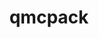 ---
title: "qmcpack"
layout: cache
categories: [package, develop]
meta: {"versions": ["3.14.0"], "compilers": ["gcc@=7.3.1"], "oss": ["amzn2"], "platforms": ["linux"], "targets": ["aarch64", "neoverse_n1", "x86_64_v3"], "stacks": ["aws-ahug", "aws-ahug-aarch64", "root"], "num_specs": 50, "num_specs_by_stack": {"aws-ahug-aarch64": 38, "root": 50, "aws-ahug": 12}}
spec_details: [{"hash": "hsgi3uqkuue44baawmhmfxvcbovlfoot", "compiler": "gcc@=7.3.1", "versions": ["3.14.0"], "os": "amzn2", "platform": "linux", "target": "aarch64", "variants": ["~afqmc", "build_system=cmake", "build_type=Release", "~complex", "~cuda", "~da", "generator=make", "~gui", "~ipo", "~mixed", "+mpi", "~phdf5", "~ppconvert", "+soa", "+timers"], "stacks": ["aws-ahug-aarch64", "root"], "size": "-", "tarball": "https://binaries.spack.io/develop/build_cache/linux-amzn2-aarch64/gcc-7.3.1/qmcpack-3.14.0/linux-amzn2-aarch64-gcc-7.3.1-qmcpack-3.14.0-hsgi3uqkuue44baawmhmfxvcbovlfoot.spack"}, {"hash": "u7n3sfal43fy2hsfypogcpjby4b7t2zb", "compiler": "gcc@=7.3.1", "versions": ["3.14.0"], "os": "amzn2", "platform": "linux", "target": "aarch64", "variants": ["~afqmc", "build_system=cmake", "build_type=Release", "~complex", "~cuda", "~da", "generator=make", "~gui", "~ipo", "~mixed", "+mpi", "~phdf5", "~ppconvert", "+soa", "+timers"], "stacks": ["aws-ahug-aarch64", "root"], "size": "-", "tarball": "https://binaries.spack.io/develop/build_cache/linux-amzn2-aarch64/gcc-7.3.1/qmcpack-3.14.0/linux-amzn2-aarch64-gcc-7.3.1-qmcpack-3.14.0-u7n3sfal43fy2hsfypogcpjby4b7t2zb.spack"}, {"hash": "5sbcb2vthwqjp7uomyit6j3alhtje7ec", "compiler": "gcc@=7.3.1", "versions": ["3.14.0"], "os": "amzn2", "platform": "linux", "target": "aarch64", "variants": ["~afqmc", "build_system=cmake", "build_type=Release", "~complex", "~cuda", "~da", "generator=make", "~gui", "~ipo", "~mixed", "+mpi", "~phdf5", "~ppconvert", "+soa", "+timers"], "stacks": ["aws-ahug-aarch64", "root"], "size": "-", "tarball": "https://binaries.spack.io/develop/build_cache/linux-amzn2-aarch64/gcc-7.3.1/qmcpack-3.14.0/linux-amzn2-aarch64-gcc-7.3.1-qmcpack-3.14.0-5sbcb2vthwqjp7uomyit6j3alhtje7ec.spack"}, {"hash": "izvggbefth27qkbjozd25bvqb6rwvnvw", "compiler": "gcc@=7.3.1", "versions": ["3.14.0"], "os": "amzn2", "platform": "linux", "target": "aarch64", "variants": ["~afqmc", "build_system=cmake", "build_type=Release", "~complex", "~cuda", "~da", "generator=make", "~gui", "~ipo", "~mixed", "+mpi", "~phdf5", "~ppconvert", "+soa", "+timers"], "stacks": ["aws-ahug-aarch64", "root"], "size": "-", "tarball": "https://binaries.spack.io/develop/build_cache/linux-amzn2-aarch64/gcc-7.3.1/qmcpack-3.14.0/linux-amzn2-aarch64-gcc-7.3.1-qmcpack-3.14.0-izvggbefth27qkbjozd25bvqb6rwvnvw.spack"}, {"hash": "baj6vh4437rdmp6hqe27nqre6hbpxw5b", "compiler": "gcc@=7.3.1", "versions": ["3.14.0"], "os": "amzn2", "platform": "linux", "target": "aarch64", "variants": ["~afqmc", "build_system=cmake", "build_type=Release", "~complex", "~cuda", "~da", "generator=make", "~gui", "~ipo", "~mixed", "+mpi", "~phdf5", "~ppconvert", "+soa", "+timers"], "stacks": ["aws-ahug-aarch64", "root"], "size": "-", "tarball": "https://binaries.spack.io/develop/build_cache/linux-amzn2-aarch64/gcc-7.3.1/qmcpack-3.14.0/linux-amzn2-aarch64-gcc-7.3.1-qmcpack-3.14.0-baj6vh4437rdmp6hqe27nqre6hbpxw5b.spack"}, {"hash": "irzpthb5cddh5gi774dg3yb2xl3qzehk", "compiler": "gcc@=7.3.1", "versions": ["3.14.0"], "os": "amzn2", "platform": "linux", "target": "aarch64", "variants": ["~afqmc", "build_system=cmake", "build_type=Release", "~complex", "~cuda", "~da", "generator=make", "~gui", "~ipo", "~mixed", "+mpi", "~phdf5", "~ppconvert", "+soa", "+timers"], "stacks": ["aws-ahug-aarch64", "root"], "size": "-", "tarball": "https://binaries.spack.io/develop/build_cache/linux-amzn2-aarch64/gcc-7.3.1/qmcpack-3.14.0/linux-amzn2-aarch64-gcc-7.3.1-qmcpack-3.14.0-irzpthb5cddh5gi774dg3yb2xl3qzehk.spack"}, {"hash": "wugipqaowczoimrm6vamwn6z5zcbcrbg", "compiler": "gcc@=7.3.1", "versions": ["3.14.0"], "os": "amzn2", "platform": "linux", "target": "aarch64", "variants": ["~afqmc", "build_system=cmake", "build_type=Release", "~complex", "~cuda", "~da", "generator=make", "~gui", "~ipo", "~mixed", "+mpi", "~phdf5", "~ppconvert", "+soa", "+timers"], "stacks": ["aws-ahug-aarch64", "root"], "size": "-", "tarball": "https://binaries.spack.io/develop/build_cache/linux-amzn2-aarch64/gcc-7.3.1/qmcpack-3.14.0/linux-amzn2-aarch64-gcc-7.3.1-qmcpack-3.14.0-wugipqaowczoimrm6vamwn6z5zcbcrbg.spack"}, {"hash": "mgvibpyjtxyrrsnkwxgnn2g6ps3cjez2", "compiler": "gcc@=7.3.1", "versions": ["3.14.0"], "os": "amzn2", "platform": "linux", "target": "aarch64", "variants": ["~afqmc", "build_system=cmake", "build_type=Release", "~complex", "~cuda", "~da", "generator=make", "~gui", "~ipo", "~mixed", "+mpi", "~phdf5", "~ppconvert", "+soa", "+timers"], "stacks": ["aws-ahug-aarch64", "root"], "size": "-", "tarball": "https://binaries.spack.io/develop/build_cache/linux-amzn2-aarch64/gcc-7.3.1/qmcpack-3.14.0/linux-amzn2-aarch64-gcc-7.3.1-qmcpack-3.14.0-mgvibpyjtxyrrsnkwxgnn2g6ps3cjez2.spack"}, {"hash": "wckyuwsbkdcri5k3co4wvc5l3acgj62j", "compiler": "gcc@=7.3.1", "versions": ["3.14.0"], "os": "amzn2", "platform": "linux", "target": "aarch64", "variants": ["~afqmc", "build_system=cmake", "build_type=Release", "~complex", "~cuda", "~da", "generator=make", "~gui", "~ipo", "~mixed", "+mpi", "~phdf5", "~ppconvert", "+soa", "+timers"], "stacks": ["aws-ahug-aarch64", "root"], "size": "-", "tarball": "https://binaries.spack.io/develop/build_cache/linux-amzn2-aarch64/gcc-7.3.1/qmcpack-3.14.0/linux-amzn2-aarch64-gcc-7.3.1-qmcpack-3.14.0-wckyuwsbkdcri5k3co4wvc5l3acgj62j.spack"}, {"hash": "rorysvsv336ph5i7rr4fjg5gy2hykpnj", "compiler": "gcc@=7.3.1", "versions": ["3.14.0"], "os": "amzn2", "platform": "linux", "target": "aarch64", "variants": ["~afqmc", "build_system=cmake", "build_type=Release", "~complex", "~cuda", "~da", "generator=make", "~gui", "~ipo", "~mixed", "+mpi", "~phdf5", "~ppconvert", "+soa", "+timers"], "stacks": ["aws-ahug-aarch64", "root"], "size": "-", "tarball": "https://binaries.spack.io/develop/build_cache/linux-amzn2-aarch64/gcc-7.3.1/qmcpack-3.14.0/linux-amzn2-aarch64-gcc-7.3.1-qmcpack-3.14.0-rorysvsv336ph5i7rr4fjg5gy2hykpnj.spack"}, {"hash": "okvre7x45kbflglnjxoyevjvjx7vnr7u", "compiler": "gcc@=7.3.1", "versions": ["3.14.0"], "os": "amzn2", "platform": "linux", "target": "aarch64", "variants": ["~afqmc", "build_system=cmake", "build_type=Release", "~complex", "~cuda", "~da", "generator=make", "~gui", "~ipo", "~mixed", "+mpi", "~phdf5", "~ppconvert", "+soa", "+timers"], "stacks": ["aws-ahug-aarch64", "root"], "size": "-", "tarball": "https://binaries.spack.io/develop/build_cache/linux-amzn2-aarch64/gcc-7.3.1/qmcpack-3.14.0/linux-amzn2-aarch64-gcc-7.3.1-qmcpack-3.14.0-okvre7x45kbflglnjxoyevjvjx7vnr7u.spack"}, {"hash": "x2owydsnytzn5muzrqek6nwmrl2qhr2a", "compiler": "gcc@=7.3.1", "versions": ["3.14.0"], "os": "amzn2", "platform": "linux", "target": "aarch64", "variants": ["~afqmc", "build_system=cmake", "build_type=Release", "~complex", "~cuda", "~da", "generator=make", "~gui", "~ipo", "~mixed", "+mpi", "~phdf5", "~ppconvert", "+soa", "+timers"], "stacks": ["aws-ahug-aarch64", "root"], "size": "-", "tarball": "https://binaries.spack.io/develop/build_cache/linux-amzn2-aarch64/gcc-7.3.1/qmcpack-3.14.0/linux-amzn2-aarch64-gcc-7.3.1-qmcpack-3.14.0-x2owydsnytzn5muzrqek6nwmrl2qhr2a.spack"}, {"hash": "xr24p56gw3xmdbce7kfrxwa3fvpqw3lv", "compiler": "gcc@=7.3.1", "versions": ["3.14.0"], "os": "amzn2", "platform": "linux", "target": "aarch64", "variants": ["~afqmc", "build_system=cmake", "build_type=Release", "~complex", "~cuda", "~da", "generator=make", "~gui", "~ipo", "~mixed", "+mpi", "~phdf5", "~ppconvert", "+soa", "+timers"], "stacks": ["aws-ahug-aarch64", "root"], "size": "-", "tarball": "https://binaries.spack.io/develop/build_cache/linux-amzn2-aarch64/gcc-7.3.1/qmcpack-3.14.0/linux-amzn2-aarch64-gcc-7.3.1-qmcpack-3.14.0-xr24p56gw3xmdbce7kfrxwa3fvpqw3lv.spack"}, {"hash": "r2wutahboqtgzi5wbzefhou4axgu3dg7", "compiler": "gcc@=7.3.1", "versions": ["3.14.0"], "os": "amzn2", "platform": "linux", "target": "aarch64", "variants": ["~afqmc", "build_system=cmake", "build_type=Release", "~complex", "~cuda", "~da", "generator=make", "~gui", "~ipo", "~mixed", "+mpi", "~phdf5", "~ppconvert", "+soa", "+timers"], "stacks": ["aws-ahug-aarch64", "root"], "size": "-", "tarball": "https://binaries.spack.io/develop/build_cache/linux-amzn2-aarch64/gcc-7.3.1/qmcpack-3.14.0/linux-amzn2-aarch64-gcc-7.3.1-qmcpack-3.14.0-r2wutahboqtgzi5wbzefhou4axgu3dg7.spack"}, {"hash": "vv26xrmdospoobuxerogdtnd4yr37v6y", "compiler": "gcc@=7.3.1", "versions": ["3.14.0"], "os": "amzn2", "platform": "linux", "target": "aarch64", "variants": ["~afqmc", "build_system=cmake", "build_type=Release", "~complex", "~cuda", "~da", "generator=make", "~gui", "~ipo", "~mixed", "+mpi", "~phdf5", "~ppconvert", "+soa", "+timers"], "stacks": ["aws-ahug-aarch64", "root"], "size": "-", "tarball": "https://binaries.spack.io/develop/build_cache/linux-amzn2-aarch64/gcc-7.3.1/qmcpack-3.14.0/linux-amzn2-aarch64-gcc-7.3.1-qmcpack-3.14.0-vv26xrmdospoobuxerogdtnd4yr37v6y.spack"}, {"hash": "xfmk4xpemobnxxkk6abzeswoi5mbzfov", "compiler": "gcc@=7.3.1", "versions": ["3.14.0"], "os": "amzn2", "platform": "linux", "target": "aarch64", "variants": ["~afqmc", "build_system=cmake", "build_type=Release", "~complex", "~cuda", "~da", "generator=make", "~gui", "~ipo", "~mixed", "+mpi", "~phdf5", "~ppconvert", "+soa", "+timers"], "stacks": ["aws-ahug-aarch64", "root"], "size": "-", "tarball": "https://binaries.spack.io/develop/build_cache/linux-amzn2-aarch64/gcc-7.3.1/qmcpack-3.14.0/linux-amzn2-aarch64-gcc-7.3.1-qmcpack-3.14.0-xfmk4xpemobnxxkk6abzeswoi5mbzfov.spack"}, {"hash": "wvdp4xo3zex2l5hyjwwjo5s3sgsvn27l", "compiler": "gcc@=7.3.1", "versions": ["3.14.0"], "os": "amzn2", "platform": "linux", "target": "aarch64", "variants": ["~afqmc", "build_system=cmake", "build_type=Release", "~complex", "~cuda", "~da", "generator=make", "~gui", "~ipo", "~mixed", "+mpi", "~phdf5", "~ppconvert", "+soa", "+timers"], "stacks": ["aws-ahug-aarch64", "root"], "size": "-", "tarball": "https://binaries.spack.io/develop/build_cache/linux-amzn2-aarch64/gcc-7.3.1/qmcpack-3.14.0/linux-amzn2-aarch64-gcc-7.3.1-qmcpack-3.14.0-wvdp4xo3zex2l5hyjwwjo5s3sgsvn27l.spack"}, {"hash": "c7gvs7dszysiczrbahqvhswi3se35nny", "compiler": "gcc@=7.3.1", "versions": ["3.14.0"], "os": "amzn2", "platform": "linux", "target": "aarch64", "variants": ["~afqmc", "build_system=cmake", "build_type=Release", "~complex", "~cuda", "~da", "generator=make", "~gui", "~ipo", "~mixed", "+mpi", "~phdf5", "~ppconvert", "+soa", "+timers"], "stacks": ["aws-ahug-aarch64", "root"], "size": "-", "tarball": "https://binaries.spack.io/develop/build_cache/linux-amzn2-aarch64/gcc-7.3.1/qmcpack-3.14.0/linux-amzn2-aarch64-gcc-7.3.1-qmcpack-3.14.0-c7gvs7dszysiczrbahqvhswi3se35nny.spack"}, {"hash": "ykmz5krnjtguwg4pj4miw5i7yfp7p2lk", "compiler": "gcc@=7.3.1", "versions": ["3.14.0"], "os": "amzn2", "platform": "linux", "target": "aarch64", "variants": ["~afqmc", "build_system=cmake", "build_type=Release", "~complex", "~cuda", "~da", "generator=make", "~gui", "~ipo", "~mixed", "+mpi", "~phdf5", "~ppconvert", "+soa", "+timers"], "stacks": ["aws-ahug-aarch64", "root"], "size": "-", "tarball": "https://binaries.spack.io/develop/build_cache/linux-amzn2-aarch64/gcc-7.3.1/qmcpack-3.14.0/linux-amzn2-aarch64-gcc-7.3.1-qmcpack-3.14.0-ykmz5krnjtguwg4pj4miw5i7yfp7p2lk.spack"}, {"hash": "5bcw73ktqy6hsj3ym7xwtvemkht7l5ki", "compiler": "gcc@=7.3.1", "versions": ["3.14.0"], "os": "amzn2", "platform": "linux", "target": "neoverse_n1", "variants": ["~afqmc", "build_system=cmake", "build_type=Release", "~complex", "~cuda", "~da", "generator=make", "~gui", "~ipo", "~mixed", "+mpi", "~phdf5", "~ppconvert", "+soa", "+timers"], "stacks": ["aws-ahug-aarch64", "root"], "size": "-", "tarball": "https://binaries.spack.io/develop/build_cache/linux-amzn2-neoverse_n1/gcc-7.3.1/qmcpack-3.14.0/linux-amzn2-neoverse_n1-gcc-7.3.1-qmcpack-3.14.0-5bcw73ktqy6hsj3ym7xwtvemkht7l5ki.spack"}, {"hash": "e74v52loo42kghdn5tlirxw2r3ys57d5", "compiler": "gcc@=7.3.1", "versions": ["3.14.0"], "os": "amzn2", "platform": "linux", "target": "neoverse_n1", "variants": ["~afqmc", "build_system=cmake", "build_type=Release", "~complex", "~cuda", "~da", "generator=make", "~gui", "~ipo", "~mixed", "+mpi", "~phdf5", "~ppconvert", "+soa", "+timers"], "stacks": ["aws-ahug-aarch64", "root"], "size": "-", "tarball": "https://binaries.spack.io/develop/build_cache/linux-amzn2-neoverse_n1/gcc-7.3.1/qmcpack-3.14.0/linux-amzn2-neoverse_n1-gcc-7.3.1-qmcpack-3.14.0-e74v52loo42kghdn5tlirxw2r3ys57d5.spack"}, {"hash": "dgtin5k3fzx3kpxxzznr2ivf4pky5zp7", "compiler": "gcc@=7.3.1", "versions": ["3.14.0"], "os": "amzn2", "platform": "linux", "target": "neoverse_n1", "variants": ["~afqmc", "build_system=cmake", "build_type=Release", "~complex", "~cuda", "~da", "generator=make", "~gui", "~ipo", "~mixed", "+mpi", "~phdf5", "~ppconvert", "+soa", "+timers"], "stacks": ["aws-ahug-aarch64", "root"], "size": "-", "tarball": "https://binaries.spack.io/develop/build_cache/linux-amzn2-neoverse_n1/gcc-7.3.1/qmcpack-3.14.0/linux-amzn2-neoverse_n1-gcc-7.3.1-qmcpack-3.14.0-dgtin5k3fzx3kpxxzznr2ivf4pky5zp7.spack"}, {"hash": "6xujstndfeza2edna5eyafq3e74iuyln", "compiler": "gcc@=7.3.1", "versions": ["3.14.0"], "os": "amzn2", "platform": "linux", "target": "neoverse_n1", "variants": ["~afqmc", "build_system=cmake", "build_type=Release", "~complex", "~cuda", "~da", "generator=make", "~gui", "~ipo", "~mixed", "+mpi", "~phdf5", "~ppconvert", "+soa", "+timers"], "stacks": ["aws-ahug-aarch64", "root"], "size": "-", "tarball": "https://binaries.spack.io/develop/build_cache/linux-amzn2-neoverse_n1/gcc-7.3.1/qmcpack-3.14.0/linux-amzn2-neoverse_n1-gcc-7.3.1-qmcpack-3.14.0-6xujstndfeza2edna5eyafq3e74iuyln.spack"}, {"hash": "locf4lf45kb6qeysqk5drezgth4bunxc", "compiler": "gcc@=7.3.1", "versions": ["3.14.0"], "os": "amzn2", "platform": "linux", "target": "neoverse_n1", "variants": ["~afqmc", "build_system=cmake", "build_type=Release", "~complex", "~cuda", "~da", "generator=make", "~gui", "~ipo", "~mixed", "+mpi", "~phdf5", "~ppconvert", "+soa", "+timers"], "stacks": ["aws-ahug-aarch64", "root"], "size": "-", "tarball": "https://binaries.spack.io/develop/build_cache/linux-amzn2-neoverse_n1/gcc-7.3.1/qmcpack-3.14.0/linux-amzn2-neoverse_n1-gcc-7.3.1-qmcpack-3.14.0-locf4lf45kb6qeysqk5drezgth4bunxc.spack"}, {"hash": "ee7gz3j6q3kq2axviuzijxspxz4n2meb", "compiler": "gcc@=7.3.1", "versions": ["3.14.0"], "os": "amzn2", "platform": "linux", "target": "neoverse_n1", "variants": ["~afqmc", "build_system=cmake", "build_type=Release", "~complex", "~cuda", "~da", "generator=make", "~gui", "~ipo", "~mixed", "+mpi", "~phdf5", "~ppconvert", "+soa", "+timers"], "stacks": ["aws-ahug-aarch64", "root"], "size": "-", "tarball": "https://binaries.spack.io/develop/build_cache/linux-amzn2-neoverse_n1/gcc-7.3.1/qmcpack-3.14.0/linux-amzn2-neoverse_n1-gcc-7.3.1-qmcpack-3.14.0-ee7gz3j6q3kq2axviuzijxspxz4n2meb.spack"}, {"hash": "ltggaagv5kv2i35nr6ifvtvrb3emfe2l", "compiler": "gcc@=7.3.1", "versions": ["3.14.0"], "os": "amzn2", "platform": "linux", "target": "neoverse_n1", "variants": ["~afqmc", "build_system=cmake", "build_type=Release", "~complex", "~cuda", "~da", "generator=make", "~gui", "~ipo", "~mixed", "+mpi", "~phdf5", "~ppconvert", "+soa", "+timers"], "stacks": ["aws-ahug-aarch64", "root"], "size": "-", "tarball": "https://binaries.spack.io/develop/build_cache/linux-amzn2-neoverse_n1/gcc-7.3.1/qmcpack-3.14.0/linux-amzn2-neoverse_n1-gcc-7.3.1-qmcpack-3.14.0-ltggaagv5kv2i35nr6ifvtvrb3emfe2l.spack"}, {"hash": "qf3xqermwx6jfaio5fpwylfsaj3himlt", "compiler": "gcc@=7.3.1", "versions": ["3.14.0"], "os": "amzn2", "platform": "linux", "target": "neoverse_n1", "variants": ["~afqmc", "build_system=cmake", "build_type=Release", "~complex", "~cuda", "~da", "generator=make", "~gui", "~ipo", "~mixed", "+mpi", "~phdf5", "~ppconvert", "+soa", "+timers"], "stacks": ["aws-ahug-aarch64", "root"], "size": "-", "tarball": "https://binaries.spack.io/develop/build_cache/linux-amzn2-neoverse_n1/gcc-7.3.1/qmcpack-3.14.0/linux-amzn2-neoverse_n1-gcc-7.3.1-qmcpack-3.14.0-qf3xqermwx6jfaio5fpwylfsaj3himlt.spack"}, {"hash": "fkvd5vg5p2ds3r74otxogyjawuoyvcol", "compiler": "gcc@=7.3.1", "versions": ["3.14.0"], "os": "amzn2", "platform": "linux", "target": "neoverse_n1", "variants": ["~afqmc", "build_system=cmake", "build_type=Release", "~complex", "~cuda", "~da", "generator=make", "~gui", "~ipo", "~mixed", "+mpi", "~phdf5", "~ppconvert", "+soa", "+timers"], "stacks": ["aws-ahug-aarch64", "root"], "size": "-", "tarball": "https://binaries.spack.io/develop/build_cache/linux-amzn2-neoverse_n1/gcc-7.3.1/qmcpack-3.14.0/linux-amzn2-neoverse_n1-gcc-7.3.1-qmcpack-3.14.0-fkvd5vg5p2ds3r74otxogyjawuoyvcol.spack"}, {"hash": "nv5hv5czbk7u67u7zgfhcbmzddn5ff2k", "compiler": "gcc@=7.3.1", "versions": ["3.14.0"], "os": "amzn2", "platform": "linux", "target": "neoverse_n1", "variants": ["~afqmc", "build_system=cmake", "build_type=Release", "~complex", "~cuda", "~da", "generator=make", "~gui", "~ipo", "~mixed", "+mpi", "~phdf5", "~ppconvert", "+soa", "+timers"], "stacks": ["aws-ahug-aarch64", "root"], "size": "-", "tarball": "https://binaries.spack.io/develop/build_cache/linux-amzn2-neoverse_n1/gcc-7.3.1/qmcpack-3.14.0/linux-amzn2-neoverse_n1-gcc-7.3.1-qmcpack-3.14.0-nv5hv5czbk7u67u7zgfhcbmzddn5ff2k.spack"}, {"hash": "qk4o3vzzrvgwwolcu5sxf4f2jgplrd2a", "compiler": "gcc@=7.3.1", "versions": ["3.14.0"], "os": "amzn2", "platform": "linux", "target": "neoverse_n1", "variants": ["~afqmc", "build_system=cmake", "build_type=Release", "~complex", "~cuda", "~da", "generator=make", "~gui", "~ipo", "~mixed", "+mpi", "~phdf5", "~ppconvert", "+soa", "+timers"], "stacks": ["aws-ahug-aarch64", "root"], "size": "-", "tarball": "https://binaries.spack.io/develop/build_cache/linux-amzn2-neoverse_n1/gcc-7.3.1/qmcpack-3.14.0/linux-amzn2-neoverse_n1-gcc-7.3.1-qmcpack-3.14.0-qk4o3vzzrvgwwolcu5sxf4f2jgplrd2a.spack"}, {"hash": "7p2kacrds3k2yjkqafomq5iuotnxj4p7", "compiler": "gcc@=7.3.1", "versions": ["3.14.0"], "os": "amzn2", "platform": "linux", "target": "neoverse_n1", "variants": ["~afqmc", "build_system=cmake", "build_type=Release", "~complex", "~cuda", "~da", "generator=make", "~gui", "~ipo", "~mixed", "+mpi", "~phdf5", "~ppconvert", "+soa", "+timers"], "stacks": ["aws-ahug-aarch64", "root"], "size": "-", "tarball": "https://binaries.spack.io/develop/build_cache/linux-amzn2-neoverse_n1/gcc-7.3.1/qmcpack-3.14.0/linux-amzn2-neoverse_n1-gcc-7.3.1-qmcpack-3.14.0-7p2kacrds3k2yjkqafomq5iuotnxj4p7.spack"}, {"hash": "rwhqevvubqga57pr4sfinnnkevq6rtdf", "compiler": "gcc@=7.3.1", "versions": ["3.14.0"], "os": "amzn2", "platform": "linux", "target": "neoverse_n1", "variants": ["~afqmc", "build_system=cmake", "build_type=Release", "~complex", "~cuda", "~da", "generator=make", "~gui", "~ipo", "~mixed", "+mpi", "~phdf5", "~ppconvert", "+soa", "+timers"], "stacks": ["aws-ahug-aarch64", "root"], "size": "-", "tarball": "https://binaries.spack.io/develop/build_cache/linux-amzn2-neoverse_n1/gcc-7.3.1/qmcpack-3.14.0/linux-amzn2-neoverse_n1-gcc-7.3.1-qmcpack-3.14.0-rwhqevvubqga57pr4sfinnnkevq6rtdf.spack"}, {"hash": "srfgkaokgw3hwun2kgknotkpe6i4kxzz", "compiler": "gcc@=7.3.1", "versions": ["3.14.0"], "os": "amzn2", "platform": "linux", "target": "neoverse_n1", "variants": ["~afqmc", "build_system=cmake", "build_type=Release", "~complex", "~cuda", "~da", "generator=make", "~gui", "~ipo", "~mixed", "+mpi", "~phdf5", "~ppconvert", "+soa", "+timers"], "stacks": ["aws-ahug-aarch64", "root"], "size": "-", "tarball": "https://binaries.spack.io/develop/build_cache/linux-amzn2-neoverse_n1/gcc-7.3.1/qmcpack-3.14.0/linux-amzn2-neoverse_n1-gcc-7.3.1-qmcpack-3.14.0-srfgkaokgw3hwun2kgknotkpe6i4kxzz.spack"}, {"hash": "u4far66mg5incxodgipyhd6ecii35xvy", "compiler": "gcc@=7.3.1", "versions": ["3.14.0"], "os": "amzn2", "platform": "linux", "target": "neoverse_n1", "variants": ["~afqmc", "build_system=cmake", "build_type=Release", "~complex", "~cuda", "~da", "generator=make", "~gui", "~ipo", "~mixed", "+mpi", "~phdf5", "~ppconvert", "+soa", "+timers"], "stacks": ["aws-ahug-aarch64", "root"], "size": "-", "tarball": "https://binaries.spack.io/develop/build_cache/linux-amzn2-neoverse_n1/gcc-7.3.1/qmcpack-3.14.0/linux-amzn2-neoverse_n1-gcc-7.3.1-qmcpack-3.14.0-u4far66mg5incxodgipyhd6ecii35xvy.spack"}, {"hash": "yillawaqbagx4g6pnufe7cfl7kj5kta5", "compiler": "gcc@=7.3.1", "versions": ["3.14.0"], "os": "amzn2", "platform": "linux", "target": "neoverse_n1", "variants": ["~afqmc", "build_system=cmake", "build_type=Release", "~complex", "~cuda", "~da", "generator=make", "~gui", "~ipo", "~mixed", "+mpi", "~phdf5", "~ppconvert", "+soa", "+timers"], "stacks": ["aws-ahug-aarch64", "root"], "size": "-", "tarball": "https://binaries.spack.io/develop/build_cache/linux-amzn2-neoverse_n1/gcc-7.3.1/qmcpack-3.14.0/linux-amzn2-neoverse_n1-gcc-7.3.1-qmcpack-3.14.0-yillawaqbagx4g6pnufe7cfl7kj5kta5.spack"}, {"hash": "vbscwhiizkgmun4l4gjmblmqib6ec5kz", "compiler": "gcc@=7.3.1", "versions": ["3.14.0"], "os": "amzn2", "platform": "linux", "target": "neoverse_n1", "variants": ["~afqmc", "build_system=cmake", "build_type=Release", "~complex", "~cuda", "~da", "generator=make", "~gui", "~ipo", "~mixed", "+mpi", "~phdf5", "~ppconvert", "+soa", "+timers"], "stacks": ["aws-ahug-aarch64", "root"], "size": "-", "tarball": "https://binaries.spack.io/develop/build_cache/linux-amzn2-neoverse_n1/gcc-7.3.1/qmcpack-3.14.0/linux-amzn2-neoverse_n1-gcc-7.3.1-qmcpack-3.14.0-vbscwhiizkgmun4l4gjmblmqib6ec5kz.spack"}, {"hash": "v5caoqdxybh74p4z7uzmavn75iyupuqs", "compiler": "gcc@=7.3.1", "versions": ["3.14.0"], "os": "amzn2", "platform": "linux", "target": "neoverse_n1", "variants": ["~afqmc", "build_system=cmake", "build_type=Release", "~complex", "~cuda", "~da", "generator=make", "~gui", "~ipo", "~mixed", "+mpi", "~phdf5", "~ppconvert", "+soa", "+timers"], "stacks": ["aws-ahug-aarch64", "root"], "size": "-", "tarball": "https://binaries.spack.io/develop/build_cache/linux-amzn2-neoverse_n1/gcc-7.3.1/qmcpack-3.14.0/linux-amzn2-neoverse_n1-gcc-7.3.1-qmcpack-3.14.0-v5caoqdxybh74p4z7uzmavn75iyupuqs.spack"}, {"hash": "z3wlrceog2t37kahgdywvdldyrt6ccze", "compiler": "gcc@=7.3.1", "versions": ["3.14.0"], "os": "amzn2", "platform": "linux", "target": "neoverse_n1", "variants": ["~afqmc", "build_system=cmake", "build_type=Release", "~complex", "~cuda", "~da", "generator=make", "~gui", "~ipo", "~mixed", "+mpi", "~phdf5", "~ppconvert", "+soa", "+timers"], "stacks": ["aws-ahug-aarch64", "root"], "size": "-", "tarball": "https://binaries.spack.io/develop/build_cache/linux-amzn2-neoverse_n1/gcc-7.3.1/qmcpack-3.14.0/linux-amzn2-neoverse_n1-gcc-7.3.1-qmcpack-3.14.0-z3wlrceog2t37kahgdywvdldyrt6ccze.spack"}, {"hash": "kvo5kgoduvsp3tl2ubdcqqd3rlh5pc3e", "compiler": "gcc@=7.3.1", "versions": ["3.14.0"], "os": "amzn2", "platform": "linux", "target": "x86_64_v3", "variants": ["~afqmc", "build_system=cmake", "build_type=Release", "~complex", "~cuda", "~da", "generator=make", "~gui", "~ipo", "~mixed", "+mpi", "~phdf5", "~ppconvert", "+soa", "+timers"], "stacks": ["aws-ahug", "root"], "size": "-", "tarball": "https://binaries.spack.io/develop/build_cache/linux-amzn2-x86_64_v3/gcc-7.3.1/qmcpack-3.14.0/linux-amzn2-x86_64_v3-gcc-7.3.1-qmcpack-3.14.0-kvo5kgoduvsp3tl2ubdcqqd3rlh5pc3e.spack"}, {"hash": "kww4cnwu5siozxxqrvqasmum4okezsif", "compiler": "gcc@=7.3.1", "versions": ["3.14.0"], "os": "amzn2", "platform": "linux", "target": "x86_64_v3", "variants": ["~afqmc", "build_system=cmake", "build_type=Release", "~complex", "~cuda", "~da", "generator=make", "~gui", "~ipo", "~mixed", "+mpi", "~phdf5", "~ppconvert", "+soa", "+timers"], "stacks": ["aws-ahug", "root"], "size": "-", "tarball": "https://binaries.spack.io/develop/build_cache/linux-amzn2-x86_64_v3/gcc-7.3.1/qmcpack-3.14.0/linux-amzn2-x86_64_v3-gcc-7.3.1-qmcpack-3.14.0-kww4cnwu5siozxxqrvqasmum4okezsif.spack"}, {"hash": "zc5mfvktx7lz2hgzxvwqzke3dae4g2xt", "compiler": "gcc@=7.3.1", "versions": ["3.14.0"], "os": "amzn2", "platform": "linux", "target": "x86_64_v3", "variants": ["~afqmc", "build_system=cmake", "build_type=Release", "~complex", "~cuda", "~da", "generator=make", "~gui", "~ipo", "~mixed", "+mpi", "~phdf5", "~ppconvert", "+soa", "+timers"], "stacks": ["aws-ahug", "root"], "size": "-", "tarball": "https://binaries.spack.io/develop/build_cache/linux-amzn2-x86_64_v3/gcc-7.3.1/qmcpack-3.14.0/linux-amzn2-x86_64_v3-gcc-7.3.1-qmcpack-3.14.0-zc5mfvktx7lz2hgzxvwqzke3dae4g2xt.spack"}, {"hash": "2x6hvqtuj4pzwytgq32e75fyhyfsxgh7", "compiler": "gcc@=7.3.1", "versions": ["3.14.0"], "os": "amzn2", "platform": "linux", "target": "x86_64_v3", "variants": ["~afqmc", "build_system=cmake", "build_type=Release", "~complex", "~cuda", "~da", "generator=make", "~gui", "~ipo", "~mixed", "+mpi", "~phdf5", "~ppconvert", "+soa", "+timers"], "stacks": ["aws-ahug", "root"], "size": "-", "tarball": "https://binaries.spack.io/develop/build_cache/linux-amzn2-x86_64_v3/gcc-7.3.1/qmcpack-3.14.0/linux-amzn2-x86_64_v3-gcc-7.3.1-qmcpack-3.14.0-2x6hvqtuj4pzwytgq32e75fyhyfsxgh7.spack"}, {"hash": "23ewjgdfzt6yfdefmncrwbtyu2fjwtpr", "compiler": "gcc@=7.3.1", "versions": ["3.14.0"], "os": "amzn2", "platform": "linux", "target": "x86_64_v3", "variants": ["~afqmc", "build_system=cmake", "build_type=Release", "~complex", "~cuda", "~da", "generator=make", "~gui", "~ipo", "~mixed", "+mpi", "~phdf5", "~ppconvert", "+soa", "+timers"], "stacks": ["aws-ahug", "root"], "size": "-", "tarball": "https://binaries.spack.io/develop/build_cache/linux-amzn2-x86_64_v3/gcc-7.3.1/qmcpack-3.14.0/linux-amzn2-x86_64_v3-gcc-7.3.1-qmcpack-3.14.0-23ewjgdfzt6yfdefmncrwbtyu2fjwtpr.spack"}, {"hash": "yo2tmljwp7tlwtawfh7xkblqhihk3wr6", "compiler": "gcc@=7.3.1", "versions": ["3.14.0"], "os": "amzn2", "platform": "linux", "target": "x86_64_v3", "variants": ["~afqmc", "build_system=cmake", "build_type=Release", "~complex", "~cuda", "~da", "generator=make", "~gui", "~ipo", "~mixed", "+mpi", "~phdf5", "~ppconvert", "+soa", "+timers"], "stacks": ["aws-ahug", "root"], "size": "-", "tarball": "https://binaries.spack.io/develop/build_cache/linux-amzn2-x86_64_v3/gcc-7.3.1/qmcpack-3.14.0/linux-amzn2-x86_64_v3-gcc-7.3.1-qmcpack-3.14.0-yo2tmljwp7tlwtawfh7xkblqhihk3wr6.spack"}, {"hash": "lb5wpj4tmw7k3iyac36mj5ywc5ijich5", "compiler": "gcc@=7.3.1", "versions": ["3.14.0"], "os": "amzn2", "platform": "linux", "target": "x86_64_v3", "variants": ["~afqmc", "build_system=cmake", "build_type=Release", "~complex", "~cuda", "~da", "generator=make", "~gui", "~ipo", "~mixed", "+mpi", "~phdf5", "~ppconvert", "+soa", "+timers"], "stacks": ["aws-ahug", "root"], "size": "-", "tarball": "https://binaries.spack.io/develop/build_cache/linux-amzn2-x86_64_v3/gcc-7.3.1/qmcpack-3.14.0/linux-amzn2-x86_64_v3-gcc-7.3.1-qmcpack-3.14.0-lb5wpj4tmw7k3iyac36mj5ywc5ijich5.spack"}, {"hash": "k5dxsgzfh5bwfmpqk7ks7cujqvrds55j", "compiler": "gcc@=7.3.1", "versions": ["3.14.0"], "os": "amzn2", "platform": "linux", "target": "x86_64_v3", "variants": ["~afqmc", "build_system=cmake", "build_type=Release", "~complex", "~cuda", "~da", "generator=make", "~gui", "~ipo", "~mixed", "+mpi", "~phdf5", "~ppconvert", "+soa", "+timers"], "stacks": ["aws-ahug", "root"], "size": "-", "tarball": "https://binaries.spack.io/develop/build_cache/linux-amzn2-x86_64_v3/gcc-7.3.1/qmcpack-3.14.0/linux-amzn2-x86_64_v3-gcc-7.3.1-qmcpack-3.14.0-k5dxsgzfh5bwfmpqk7ks7cujqvrds55j.spack"}, {"hash": "vbk7rbw4nvs3be7dyynz3jf2ski6ejm2", "compiler": "gcc@=7.3.1", "versions": ["3.14.0"], "os": "amzn2", "platform": "linux", "target": "x86_64_v3", "variants": ["~afqmc", "build_system=cmake", "build_type=Release", "~complex", "~cuda", "~da", "generator=make", "~gui", "~ipo", "~mixed", "+mpi", "~phdf5", "~ppconvert", "+soa", "+timers"], "stacks": ["aws-ahug", "root"], "size": "-", "tarball": "https://binaries.spack.io/develop/build_cache/linux-amzn2-x86_64_v3/gcc-7.3.1/qmcpack-3.14.0/linux-amzn2-x86_64_v3-gcc-7.3.1-qmcpack-3.14.0-vbk7rbw4nvs3be7dyynz3jf2ski6ejm2.spack"}, {"hash": "t2aeu7g5qfyumdmnn65gtcnwjtb5esme", "compiler": "gcc@=7.3.1", "versions": ["3.14.0"], "os": "amzn2", "platform": "linux", "target": "x86_64_v3", "variants": ["~afqmc", "build_system=cmake", "build_type=Release", "~complex", "~cuda", "~da", "generator=make", "~gui", "~ipo", "~mixed", "+mpi", "~phdf5", "~ppconvert", "+soa", "+timers"], "stacks": ["aws-ahug", "root"], "size": "-", "tarball": "https://binaries.spack.io/develop/build_cache/linux-amzn2-x86_64_v3/gcc-7.3.1/qmcpack-3.14.0/linux-amzn2-x86_64_v3-gcc-7.3.1-qmcpack-3.14.0-t2aeu7g5qfyumdmnn65gtcnwjtb5esme.spack"}, {"hash": "oilslp6ejzi5ihgm2bbnh257gj75dixi", "compiler": "gcc@=7.3.1", "versions": ["3.14.0"], "os": "amzn2", "platform": "linux", "target": "x86_64_v3", "variants": ["~afqmc", "build_system=cmake", "build_type=Release", "~complex", "~cuda", "~da", "generator=make", "~gui", "~ipo", "~mixed", "+mpi", "~phdf5", "~ppconvert", "+soa", "+timers"], "stacks": ["aws-ahug", "root"], "size": "-", "tarball": "https://binaries.spack.io/develop/build_cache/linux-amzn2-x86_64_v3/gcc-7.3.1/qmcpack-3.14.0/linux-amzn2-x86_64_v3-gcc-7.3.1-qmcpack-3.14.0-oilslp6ejzi5ihgm2bbnh257gj75dixi.spack"}, {"hash": "wweauervyxv3n33h46b5pcem2kivawiz", "compiler": "gcc@=7.3.1", "versions": ["3.14.0"], "os": "amzn2", "platform": "linux", "target": "x86_64_v3", "variants": ["~afqmc", "build_system=cmake", "build_type=Release", "~complex", "~cuda", "~da", "generator=make", "~gui", "~ipo", "~mixed", "+mpi", "~phdf5", "~ppconvert", "+soa", "+timers"], "stacks": ["aws-ahug", "root"], "size": "-", "tarball": "https://binaries.spack.io/develop/build_cache/linux-amzn2-x86_64_v3/gcc-7.3.1/qmcpack-3.14.0/linux-amzn2-x86_64_v3-gcc-7.3.1-qmcpack-3.14.0-wweauervyxv3n33h46b5pcem2kivawiz.spack"}]
---